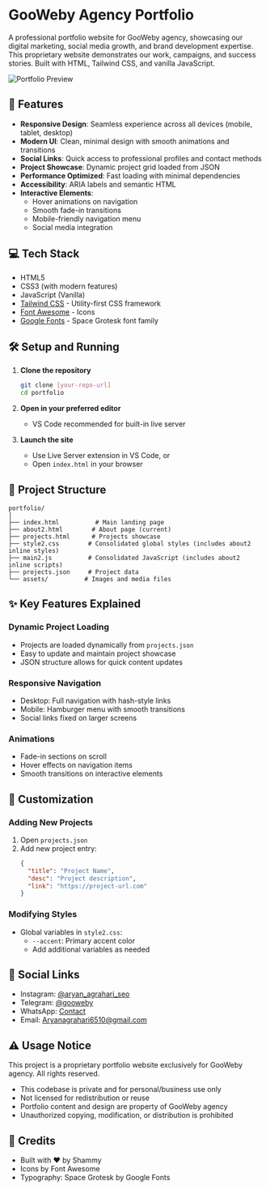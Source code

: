 # GooWeby Agency Portfolio

A professional portfolio website for GooWeby agency, showcasing our digital marketing, social media growth, and brand development expertise. This proprietary website demonstrates our work, campaigns, and success stories. Built with HTML, Tailwind CSS, and vanilla JavaScript.

![Portfolio Preview](assets/profile.png)

## 🚀 Features

- **Responsive Design**: Seamless experience across all devices (mobile, tablet, desktop)
- **Modern UI**: Clean, minimal design with smooth animations and transitions
- **Social Links**: Quick access to professional profiles and contact methods
- **Project Showcase**: Dynamic project grid loaded from JSON
- **Performance Optimized**: Fast loading with minimal dependencies
- **Accessibility**: ARIA labels and semantic HTML
- **Interactive Elements**: 
  - Hover animations on navigation
  - Smooth fade-in transitions
  - Mobile-friendly navigation menu
  - Social media integration

## 💻 Tech Stack

- HTML5
- CSS3 (with modern features)
- JavaScript (Vanilla)
- [Tailwind CSS](https://tailwindcss.com/) - Utility-first CSS framework
- [Font Awesome](https://fontawesome.com/) - Icons
- [Google Fonts](https://fonts.google.com/) - Space Grotesk font family

## 🛠️ Setup and Running

1. **Clone the repository**
   ```bash
   git clone [your-repo-url]
   cd portfolio
   ```

2. **Open in your preferred editor**
   - VS Code recommended for built-in live server

3. **Launch the site**
   - Use Live Server extension in VS Code, or
   - Open `index.html` in your browser

## 📁 Project Structure

```
portfolio/
│
├── index.html          # Main landing page
├── about2.html        # About page (current)
├── projects.html      # Projects showcase
├── style2.css        # Consolidated global styles (includes about2 inline styles)
├── main2.js          # Consolidated JavaScript (includes about2 inline scripts)
├── projects.json     # Project data
└── assets/          # Images and media files
```

## ✨ Key Features Explained

### Dynamic Project Loading
- Projects are loaded dynamically from `projects.json`
- Easy to update and maintain project showcase
- JSON structure allows for quick content updates

### Responsive Navigation
- Desktop: Full navigation with hash-style links
- Mobile: Hamburger menu with smooth transitions
- Social links fixed on larger screens

### Animations
- Fade-in sections on scroll
- Hover effects on navigation items
- Smooth transitions on interactive elements

## 🔧 Customization

### Adding New Projects
1. Open `projects.json`
2. Add new project entry:
   ```json
   {
     "title": "Project Name",
     "desc": "Project description",
     "link": "https://project-url.com"
   }
   ```

### Modifying Styles
- Global variables in `style2.css`:
   - `--accent`: Primary accent color
   - Add additional variables as needed

## 📱 Social Links

- Instagram: [@aryan_agrahari_seo](https://www.instagram.com/aryan_agrahari_seo_?igsh=N2JucWZqa2U3czUx)
- Telegram: [@gooweby](https://t.me/gooweby)
- WhatsApp: [Contact](https://wa.me/+916306036510)
- Email: [Aryanagrahari6510@gmail.com](mailto:Aryanagrahari6510@gmail.com)

## ⚠️ Usage Notice

This project is a proprietary portfolio website exclusively for GooWeby agency. All rights reserved.

- This codebase is private and for personal/business use only
- Not licensed for redistribution or reuse
- Portfolio content and design are property of GooWeby agency
- Unauthorized copying, modification, or distribution is prohibited

## 🙏 Credits

- Built with ❤️ by Shammy
- Icons by Font Awesome
- Typography: Space Grotesk by Google Fonts